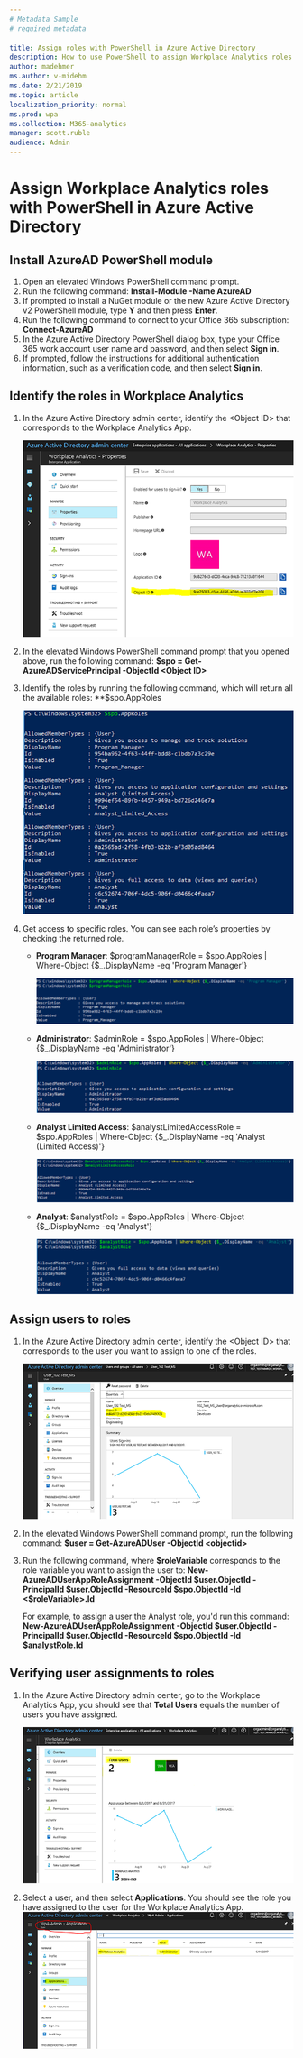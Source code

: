 ```yaml
---
# Metadata Sample
# required metadata

title: Assign roles with PowerShell in Azure Active Directory
description: How to use PowerShell to assign Workplace Analytics roles in Azure Active Directory
author: madehmer
ms.author: v-midehm
ms.date: 2/21/2019
ms.topic: article
localization_priority: normal 
ms.prod: wpa
ms.collection: M365-analytics
manager: scott.ruble
audience: Admin
---
```


# Assign Workplace Analytics roles with PowerShell in Azure Active Directory

## Install AzureAD PowerShell module

1. Open an elevated Windows PowerShell command prompt.
2. Run the following command: **Install-Module -Name AzureAD**
3. If prompted to install a NuGet module or the new Azure Active Directory v2 PowerShell module, type **Y** and then press **Enter**.
4. Run the following command to connect to your Office 365 subscription: **Connect-AzureAD**
5. In the Azure Active Directory PowerShell dialog box, type your Office 365 work account user name and password, and then select **Sign in**.
6. If prompted, follow the instructions for additional authentication information, such as a verification code, and then select **Sign in**.

## Identify the roles in Workplace Analytics

1. In the Azure Active Directory admin center, identify the &lt;Object ID&gt; that corresponds to the Workplace Analytics App.

    ![Azure Active Directory admin center object id](../images/wpa/use/AADAdmin.png)

2. In the elevated Windows PowerShell command prompt that you opened above, run the following command: **&#36;spo = Get-AzureADServicePrincipal -ObjectId &lt;Object ID&gt;**

3. Identify the roles by running the following command, which will return all the available roles: **&#36;spo.AppRoles

    ![Workplace Analytics roles](../images/wpa/use/PS_1.png)

4. Get access to specific roles.  You can see each role’s properties by checking the returned role.

    - **Program Manager**: &#36;programManagerRole = &#36;spo.AppRoles | Where-Object {&#36;_.DisplayName -eq 'Program Manager'}

      ![Program manager role](../images/wpa/use/PS_2.png)

    - **Administrator**: &#36;adminRole = &#36;spo.AppRoles | Where-Object {&#36;_.DisplayName -eq 'Administrator'}

      ![Workplace Analytics administrator role](../images/wpa/use/PS_3.png)
    - **Analyst Limited Access**: &#36;analystLimitedAccessRole = &#36;spo.AppRoles | Where-Object {&#36;_.DisplayName -eq 'Analyst (Limited Access)'}

      ![Analyst limited access role](../images/wpa/use/PS_4.png)
    - **Analyst**: &#36;analystRole = &#36;spo.AppRoles | Where-Object {&#36;_.DisplayName -eq 'Analyst'}

      ![Analyst role](../images/wpa/use/PS_5.png)

## Assign users to roles

1. In the Azure Active Directory admin center, identify the &lt;Object ID&gt; that corresponds to the user you want to assign to one of the roles.

    ![Identify Object ID](../images/wpa/use/PS_6.png)

2. In the elevated Windows PowerShell command prompt, run the following command: **$user = Get-AzureADUser -ObjectId &lt;objectid&gt;**
4. Run the following command, where **&#36;roleVariable** corresponds to the role variable you want to assign the user to:
     **New-AzureADUserAppRoleAssignment -ObjectId &#36;user.ObjectId -PrincipalId &#36;user.ObjectId -ResourceId &#36;spo.ObjectId -Id &lt;&#36;roleVariable&gt;.Id**

   For example, to assign a user the Analyst role, you'd run this command:
     **New-AzureADUserAppRoleAssignment -ObjectId &#36;user.ObjectId -PrincipalId &#36;user.ObjectId -ResourceId &#36;spo.ObjectId -Id &#36;analystRole.Id**

## Verifying user assignments to roles

1. In the Azure Active Directory admin center, go to the Workplace Analytics App, you should see that **Total Users** equals the number of users you have assigned. 

   ![Total Users](../images/wpa/use/AADADMIN_3.png)

2. Select a user, and then select **Applications**. You should see the role you have assigned to the user for the Workplace Analytics App.
   ![Verify roles](../images/wpa/use/AAD_ADMIN4.png)

